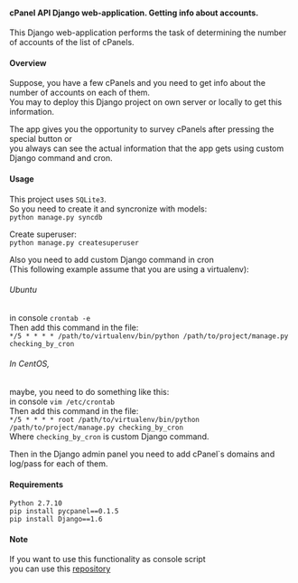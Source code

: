 #### cPanel API Django web-application. Getting info about accounts.
This Django web-application performs the task of determining the number of accounts of the list of cPanels.

#### Overview
Suppose, you have a few cPanels and you need to get info about the number of accounts on each of them.  
You may to deploy this Django project on own server or locally to get this information.


The app gives you the opportunity to survey cPanels after pressing the special button or  
you always can see the actual information that the app gets using custom Django command and cron.

#### Usage

This project uses `SQLite3`.  
So you need to create it and syncronize with models:  
    `python manage.py syncdb`

Create superuser:  
    `python manage.py createsuperuser`  

Also you need to add custom Django command in cron  
(This following example assume that you are using a virtualenv):  

###### Ubuntu  
in console `crontab -e`  
Then add this command in the file:  
`*/5 * * * * /path/to/virtualenv/bin/python /path/to/project/manage.py checking_by_cron`

###### In CentOS,
maybe, you need to do something like this:  
in console `vim /etc/crontab`  
Then add this command in the file:  
`*/5 * * * * root /path/to/virtualenv/bin/python /path/to/project/manage.py checking_by_cron`  
Where `checking_by_cron` is custom Django command.

Then in the Django admin panel you need to add cPanel`s domains and log/pass for each of them.


#### Requirements
    Python 2.7.10
    pip install pycpanel==0.1.5
    pip install Django==1.6


#### Note
If you want to use this functionality as console script  
you can use this
[repository](https://github.com/baloon11/cPanel-API-python-script-Getting-info-about-accounts)

